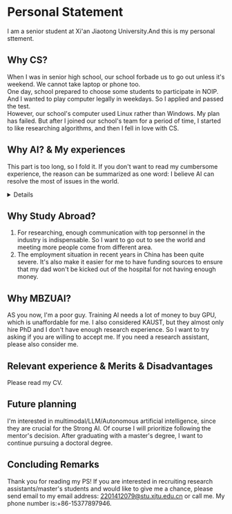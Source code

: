 # Personal Statement

I am a senior student at Xi'an Jiaotong University.And this is my personal sttement.

## Why CS?

When I was in senior high school, our school forbade us to go out unless it's weekend. We cannot take laptop or phone too.  
One day, school prepared to choose some students to participate in NOIP.
And I wanted to play computer legally in weekdays. So I applied and passed the test.  
However, our school's computer used Linux rather than Windows. My plan has failed. But after I joined our school's team for a period of time, I started to like researching algorithms, and then I fell in love with CS.  

## Why AI? & My experiences

This part is too long, so I fold it. If you don't want to read my cumbersome experience, the reason can be summarized as one word: I believe AI can resolve the most of issues in the world.

<details> 
I was born in a normal family. My parents are both low-level workers, salary is around 3000 yuan per person per month. They are all very nice person.

When I was in grade 7, my father happened a car crash, and he become a vegetable. Then my grandfather found my parents has divorced a long time ago when the court requires my family to provide the victim's family relationship, which is unacceptable for him since his relatively conservative ideas. In extreme sadness and anger, he was paralyzed and passed away soon after.

The driver who caused the accident is unable to pay compensation, we only get a meager amount of money. My grandmother has cardiopathy, and we did not have enough money to hire a support worker, so my mother have to undertake the task of taking care of my father. For that, she resigned.

We began to worry about our daily food and my tuition fees. No one lend us money since they don't believe we would be able to pay back the debt. We sold our house to pay for my father's surgery, and my maternal grandparent used all of their old-age pension to support us. Fortunately, we passed that time.

After that, I start to be able to see the suffering in society. I saw migrant workers kneeling and begging the boss to pay their wages. I heard the cries of the elderly person whose spine was broken due to petitioning. I smelled the stench of the homeless man who had to live in unfinished building. I touched the tears of those who were laid off in the wave of unemployment. I found there are so much pain in this world, but I knew nothing before.

All of these are not simple issues. They are caused by multiple underlying issues(e.g:imbalance between government and citizen power, shortcomings in productivity development, backward cultural level and ideological concepts of citizens), which cannot be solved by promulgating a law,fighting a war,changing a leader, overthrow a government, even adopting a new regime. We need more high-level talents, and do not use too much resource.

This makes AI&robots become a excellent options. You need about 100k dollar and 20 years to bring up a person, but you only need 2000$ and less than one week to train a GPT4ALL/LLaMA, which can complete almost all kinds of works that can be done on computer. You need 1000$ per month to hire a cook, and one cook robot's price is 500$. AI is an perfect tool that can complete extremely complex tasks while maintaining a certain degree of controllability. It does not have its own needs, and with proper training, it can serve the people and never engage in corruption. It can increase the productivity dramatically and distribute material wealth fairly, then can we truly liberate all those in distress.

</details>

## Why Study Abroad?

1. For researching, enough communication with top personnel in the industry is indispensable. So I want to go out to see the world and meeting more people come from different area.
2. The employment situation in recent years in China has been quite severe. It's also make it easier for me to have funding sources to ensure that my dad won't be kicked out of the hospital for not having enough money.

## Why MBZUAI?

AS you now, I'm a poor guy. Training AI needs a lot of money to buy GPU, which is unaffordable for me. I also considered KAUST, but they almost only hire PhD and I don't have enough research experience. So I want to try asking if you are willing to accept me. If you need a research assistant, please also consider me.

## Relevant experience & Merits & Disadvantages

Please read my CV.

## Future planning

I'm interested in multimodal/LLM/Autonomous artificial intelligence, since they are crucial for the Strong AI. Of course I will prioritize following the mentor's decision. After graduating with a master's degree, I want to continue pursuing a doctoral degree.

## Concluding Remarks

Thank you for reading my PS! If you are interested in recruiting research assistants/master's students and would like to give me a chance, please send email to my email address: <2201412079@stu.xjtu.edu.cn> or call me. My phone number is:+86-15377897946.
